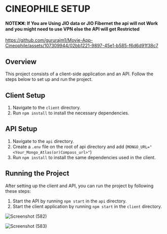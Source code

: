 # CINEOPHILE SETUP
#### NOTE❌❌: If You are Using JIO data or JIO Fibernet the api will not Work and you might need to use VPN else the API will get Restricted

https://github.com/gururajm1/Movie-App-Cineophile/assets/107309944/02bb1221-9897-45e1-b585-f6d6d91f38c7


## Overview

This project consists of a client-side application and an API. Follow the steps below to set up and run the project.

## Client Setup

1. Navigate to the `client` directory.
2. Run `npm install` to install the necessary dependencies.

## API Setup

1. Navigate to the `api` directory.
2. Create a `.env` file on the root of api directory and add (`MONGO_URL="<Your_Mongo_Atlas(or)Compass_url>"`)
2. Run `npm install` to install the same dependencies used in the client.

## Running the Project

After setting up the client and API, you can run the project by following these steps:

1. Start the API by running `npm start` in the `api` directory.
2. Start the client application by running `npm start` in the `client` directory.


![Screenshot (582)](https://github.com/gururajm1/Movie-App-Cineophile/assets/107309944/bf6b68ed-8c84-4982-8d84-f7af4b0f57fd)



![Screenshot (583)](https://github.com/gururajm1/Movie-App-Cineophile/assets/107309944/a140b96d-4a7c-47e6-93ee-ee8dec7cafff)




